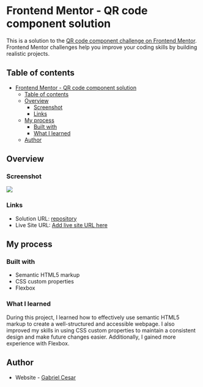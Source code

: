 # Frontend Mentor - QR code component solution

This is a solution to the [QR code component challenge on Frontend Mentor](https://www.frontendmentor.io/challenges/qr-code-component-iux_sIO_H). Frontend Mentor challenges help you improve your coding skills by building realistic projects. 

## Table of contents

- [Frontend Mentor - QR code component solution](#frontend-mentor---qr-code-component-solution)
  - [Table of contents](#table-of-contents)
  - [Overview](#overview)
    - [Screenshot](#screenshot)
    - [Links](#links)
  - [My process](#my-process)
    - [Built with](#built-with)
    - [What I learned](#what-i-learned)
  - [Author](#author)

## Overview

### Screenshot

![](./screenshot.jpg)

### Links

- Solution URL: [repository](https://github.com/gabrielcesar-dev)
- Live Site URL: [Add live site URL here](https://your-live-site-url.com)

## My process

### Built with

- Semantic HTML5 markup
- CSS custom properties
- Flexbox

### What I learned

During this project, I learned how to effectively use semantic HTML5 markup to create a well-structured and accessible webpage. I also improved my skills in using CSS custom properties to maintain a consistent design and make future changes easier. Additionally, I gained more experience with Flexbox.

## Author

- Website - [Gabriel Cesar](https://github.com/gabrielcesar-dev)
